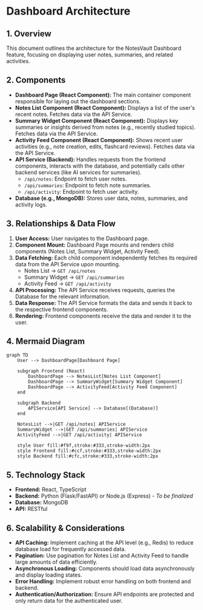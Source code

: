 # Dashboard Architecture

## 1. Overview

This document outlines the architecture for the NotesVault Dashboard feature, focusing on displaying user notes, summaries, and related activities.

## 2. Components

*   **Dashboard Page (React Component):** The main container component responsible for laying out the dashboard sections.
*   **Notes List Component (React Component):** Displays a list of the user's recent notes. Fetches data via the API Service.
*   **Summary Widget Component (React Component):** Displays key summaries or insights derived from notes (e.g., recently studied topics). Fetches data via the API Service.
*   **Activity Feed Component (React Component):** Shows recent user activities (e.g., note creation, edits, flashcard reviews). Fetches data via the API Service.
*   **API Service (Backend):** Handles requests from the frontend components, interacts with the database, and potentially calls other backend services (like AI services for summaries).
    *   `/api/notes`: Endpoint to fetch user notes.
    *   `/api/summaries`: Endpoint to fetch note summaries.
    *   `/api/activity`: Endpoint to fetch user activity.
*   **Database (e.g., MongoDB):** Stores user data, notes, summaries, and activity logs.

## 3. Relationships & Data Flow

1.  **User Access:** User navigates to the Dashboard page.
2.  **Component Mount:** Dashboard Page mounts and renders child components (Notes List, Summary Widget, Activity Feed).
3.  **Data Fetching:** Each child component independently fetches its required data from the API Service upon mounting.
    *   Notes List -> `GET /api/notes`
    *   Summary Widget -> `GET /api/summaries`
    *   Activity Feed -> `GET /api/activity`
4.  **API Processing:** The API Service receives requests, queries the Database for the relevant information.
5.  **Data Response:** The API Service formats the data and sends it back to the respective frontend components.
6.  **Rendering:** Frontend components receive the data and render it to the user.

## 4. Mermaid Diagram

```mermaid
graph TD
    User --> DashboardPage[Dashboard Page]

    subgraph Frontend (React)
        DashboardPage --> NotesList[Notes List Component]
        DashboardPage --> SummaryWidget[Summary Widget Component]
        DashboardPage --> ActivityFeed[Activity Feed Component]
    end

    subgraph Backend
        APIService[API Service] --> Database[(Database)]
    end

    NotesList -->|GET /api/notes| APIService
    SummaryWidget -->|GET /api/summaries| APIService
    ActivityFeed -->|GET /api/activity| APIService

    style User fill:#f9f,stroke:#333,stroke-width:2px
    style Frontend fill:#ccf,stroke:#333,stroke-width:2px
    style Backend fill:#cfc,stroke:#333,stroke-width:2px
```

## 5. Technology Stack

*   **Frontend:** React, TypeScript
*   **Backend:** Python (Flask/FastAPI) or Node.js (Express) - *To be finalized*
*   **Database:** MongoDB
*   **API:** RESTful

## 6. Scalability & Considerations

*   **API Caching:** Implement caching at the API level (e.g., Redis) to reduce database load for frequently accessed data.
*   **Pagination:** Use pagination for Notes List and Activity Feed to handle large amounts of data efficiently.
*   **Asynchronous Loading:** Components should load data asynchronously and display loading states.
*   **Error Handling:** Implement robust error handling on both frontend and backend.
*   **Authentication/Authorization:** Ensure API endpoints are protected and only return data for the authenticated user.